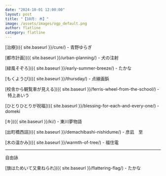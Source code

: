 ```yaml
---
date: "2024-10-01 12:00:00"
layout: post
title: "【10月: 木】"
image: /assets/images/ogp_default.png
author: flatline
category: flatline
---
```


[治療]({{ site.baseurl }}/cure/) - 青野ゆらぎ

[都市計画]({{ site.baseurl }}/urban-planning/) - 犬の注射

[緑風そぞろ]({{ site.baseurl }}/early-summer-breeze/) - たかな

[もくようび]({{ site.baseurl }}/thursday/) - 点線画鋲

[校舎から観覧車が見える]({{ site.baseurl }}/ferris-wheel-from-the-school/) -   特上あいう

[ひとりひとりが祝福]({{ site.baseurl }}/blessing-for-each-and-every-one/) - domeki

[キ]({{ site.baseurl }}/ki/) - 東川夢物語

[出町橋西詰]({{ site.baseurl }}/demachibashi-nishidume/) - 彦凪　至

[木の温かみ]({{ site.baseurl }}/warmth-of-tree/) - 福住電

---

自由詠

[旗はためいて又束ねられ]({{ site.baseurl }}/flattering-flag/) - たかな
